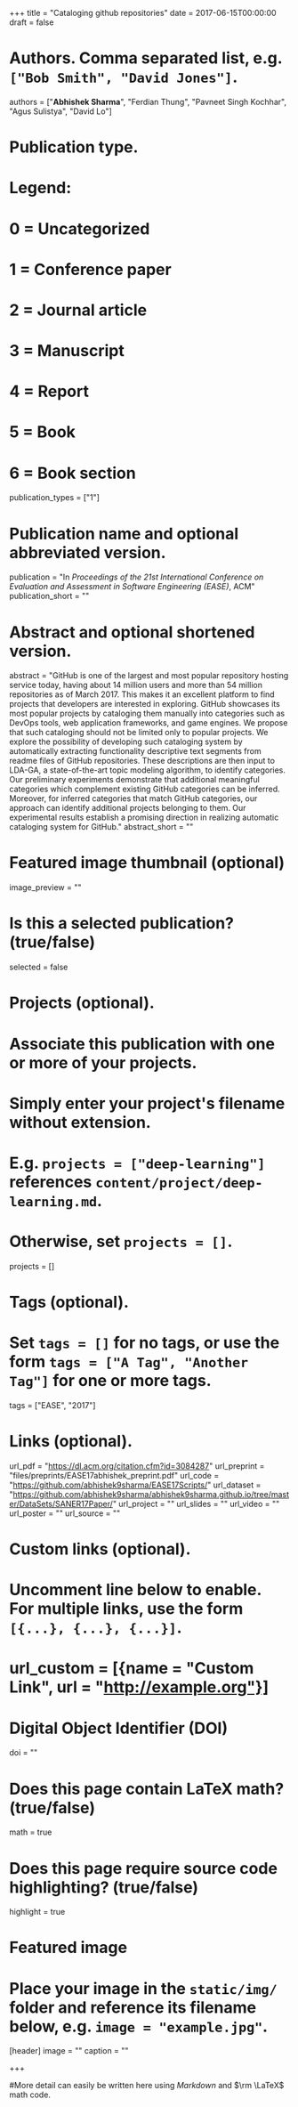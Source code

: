 +++
title = "Cataloging github repositories"
date = 2017-06-15T00:00:00
draft = false

# Authors. Comma separated list, e.g. `["Bob Smith", "David Jones"]`.
authors = ["**Abhishek Sharma**", "Ferdian Thung", "Pavneet Singh Kochhar", "Agus Sulistya", "David Lo"]

# Publication type.
# Legend:
# 0 = Uncategorized
# 1 = Conference paper
# 2 = Journal article
# 3 = Manuscript
# 4 = Report
# 5 = Book
# 6 = Book section
publication_types = ["1"]

# Publication name and optional abbreviated version.
publication =  "In *Proceedings of the 21st International Conference on Evaluation and Assessment in Software Engineering (EASE)*, ACM"
publication_short = ""

# Abstract and optional shortened version.
abstract = "GitHub is one of the largest and most popular repository hosting service today, having about 14 million users and more than 54 million repositories as of March 2017. This makes it an excellent platform to find projects that developers are interested in exploring. GitHub showcases its most popular projects by cataloging them manually into categories such as DevOps tools, web application frameworks, and game engines. We propose that such cataloging should not be limited only to popular projects. We explore the possibility of developing such cataloging system by automatically extracting functionality descriptive text segments from readme files of GitHub repositories. These descriptions are then input to LDA-GA, a state-of-the-art topic modeling algorithm, to identify categories. Our preliminary experiments demonstrate that additional meaningful categories which complement existing GitHub categories can be inferred. Moreover, for inferred categories that match GitHub categories, our approach can identify additional projects belonging to them. Our experimental results establish a promising direction in realizing automatic cataloging system for GitHub."
abstract_short = ""

# Featured image thumbnail (optional)
image_preview = ""

# Is this a selected publication? (true/false)
selected = false

# Projects (optional).
#   Associate this publication with one or more of your projects.
#   Simply enter your project's filename without extension.
#   E.g. `projects = ["deep-learning"]` references `content/project/deep-learning.md`.
#   Otherwise, set `projects = []`.
projects = []

# Tags (optional).
#   Set `tags = []` for no tags, or use the form `tags = ["A Tag", "Another Tag"]` for one or more tags.
tags = ["EASE", "2017"]

# Links (optional).
url_pdf = "https://dl.acm.org/citation.cfm?id=3084287"
url_preprint = "files/preprints/EASE17abhishek_preprint.pdf"
url_code = "https://github.com/abhishek9sharma/EASE17Scripts/"
url_dataset = "https://github.com/abhishek9sharma/abhishek9sharma.github.io/tree/master/DataSets/SANER17Paper/"
url_project = ""
url_slides = ""
url_video = ""
url_poster = ""
url_source = ""

# Custom links (optional).
#   Uncomment line below to enable. For multiple links, use the form `[{...}, {...}, {...}]`.
# url_custom = [{name = "Custom Link", url = "http://example.org"}]

# Digital Object Identifier (DOI)
doi = ""

# Does this page contain LaTeX math? (true/false)
math = true

# Does this page require source code highlighting? (true/false)
highlight = true

# Featured image
# Place your image in the `static/img/` folder and reference its filename below, e.g. `image = "example.jpg"`.
[header]
image = ""
caption = ""

+++

#More detail can easily be written here using *Markdown* and $\rm \LaTeX$ math code.
